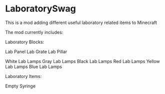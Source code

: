 LaboratorySwag
==============

This is a mod adding different useful laboratory related items to Minecraft

The mod currently includes:

Laboratory Blocks:

Lab Panel
Lab Grate
Lab Pillar

White Lab Lamps
Gray Lab Lamps
Black Lab Lamps
Red Lab Lamps
Yellow Lab Lamps
Blue Lab Lamps

Laboratory Items:

Empty Syringe
